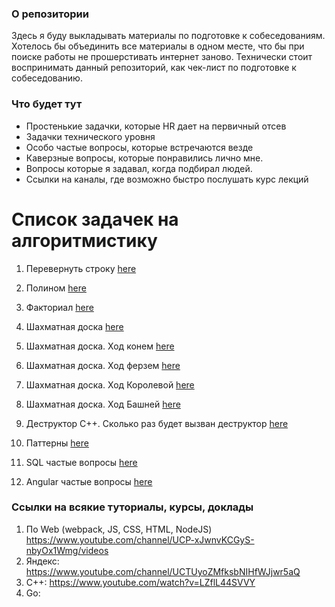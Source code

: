 ### О репозитории

Здесь я буду выкладывать материалы по подготовке к собеседованиям.
Хотелось бы объединить все материалы в одном месте, что бы при поиске
работы не прошерстивать интернет заново.
Технически стоит воспринимать данный репозиторий, как чек-лист по подготовке к собеседованию.

### Что будет тут
- Простенькие задачки, которые HR дает на первичный отсев
- Задачки технического уровня
- Особо частые вопросы, которые встречаются везде
- Каверзные вопросы, которые понравились лично мне.
- Вопросы которые я задавал, когда подбирал людей.
- Ссылки на каналы, где возможно быстро послушать курс лекций

# Список задачек на алгоритмистику
1) Перевернуть строку [here](string_reverse.js)
2) Полином [here](polinom.js)
3) Факториал [here](factorial.js)
4) Шахматная доска [here](chess.js)
5) Шахматная доска. Ход конем [here](chess_hourse.js)
6) Шахматная доска. Ход ферзем [here](chess_commander.js)
7) Шахматная доска. Ход Королевой [here](chess_queen.js)
8) Шахматная доска. Ход Башней [here](chess_tower.js)


9) Деструктор С++. Сколько раз будет вызван деструктор [here](dector.cpp)
10) Паттерны [here](patterns.md)
11) SQL частые вопросы [here](sql.md)
12) Angular частые вопросы [here](angular.md)


### Ссылки на всякие туториалы, курсы, доклады
1) По Web (webpack, JS, CSS, HTML, NodeJS)
https://www.youtube.com/channel/UCP-xJwnvKCGyS-nbyOx1Wmg/videos
2) Яндекс: https://www.youtube.com/channel/UCTUyoZMfksbNIHfWJjwr5aQ
3) С++: https://www.youtube.com/watch?v=LZflL44SVVY
4) Go: 
